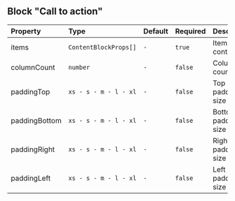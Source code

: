 ## Block "Call to action"

| Property      | Type                  | Default | Required | Description         |
| :------------ | :-------------------- | :------ | :------- | :------------------ |
| items         | `ContentBlockProps[]` | `-`     | `true`   | Items with content  |
| columnCount   | `number`              | `-`     | `false`  | Column count        |
| paddingTop    | `xs - s - m - l - xl` | `-`     | `false`  | Top padding size    |
| paddingBottom | `xs - s - m - l - xl` | `-`     | `false`  | Bottom padding size |
| paddingRight  | `xs - s - m - l - xl` | `-`     | `false`  | Right padding size  |
| paddingLeft   | `xs - s - m - l - xl` | `-`     | `false`  | Left padding size   |
